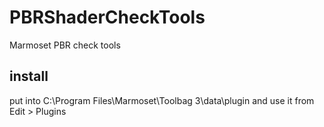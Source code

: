 # PBRShaderCheckTools
Marmoset PBR check tools

## install
put into C:\Program Files\Marmoset\Toolbag 3\data\plugin
and use it from Edit > Plugins 
